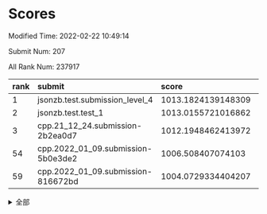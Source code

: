 # Scores

Modified Time: 2022-02-22 10:49:14

Submit Num: 207

All Rank Num: 237917

| rank |               submit               |       score        |       sigma        | pk_num |
| :--- | :--------------------------------- | :----------------- | :----------------- | :----- |
| 1    | jsonzb.test.submission_level_4     | 1013.1824139148309 | 0.7993932544022372 | 4592   |
| 2    | jsonzb.test.test_1                 | 1013.0155721016862 | 0.8004230576962156 | 4602   |
| 3    | cpp.21_12_24.submission-2b2ea0d7   | 1012.1948462413972 | 0.7991205346081084 | 4596   |
| 54   | cpp.2022_01_09.submission-5b0e3de2 | 1006.508407074103  | 0.7223547113124025 | 4598   |
| 59   | cpp.2022_01_09.submission-816672bd | 1004.0729334404207 | 0.7185965657994958 | 4597   |


<details>
<summary>全部</summary>

| rank |                 submit                 |       score        |       sigma        | pk_num |
| :--- | :------------------------------------- | :----------------- | :----------------- | :----- |
| 1    | jsonzb.test.submission_level_4         | 1013.1824139148309 | 0.7993932544022372 | 4592   |
| 2    | jsonzb.test.test_1                     | 1013.0155721016862 | 0.8004230576962156 | 4602   |
| 3    | cpp.21_12_24.submission-2b2ea0d7       | 1012.1948462413972 | 0.7991205346081084 | 4596   |
| 4    | gobigger.level_3.submission_level_3_30 | 1010.9491099417397 | 0.7774235535737625 | 4600   |
| 5    | gobigger.level_3.submission_level_3_11 | 1010.8787001030595 | 0.7644907192903243 | 4601   |
| 6    | gobigger.level_3.submission_level_3_32 | 1010.8208585851271 | 0.7623934243966148 | 4593   |
| 7    | gobigger.level_3.submission_level_3_45 | 1010.7062407092366 | 0.7712907115001821 | 4595   |
| 8    | gobigger.level_3.submission_level_3_44 | 1010.6786223855303 | 0.771603443767338  | 4597   |
| 9    | gobigger.level_3.submission_level_3_28 | 1010.6029930956814 | 0.7954482734350816 | 4593   |
| 10   | gobigger.level_3.submission_level_3_1  | 1010.5597162731452 | 0.771076275757656  | 4599   |
| 11   | gobigger.level_3.submission_level_3_21 | 1010.5271589755472 | 0.7478447315901223 | 4596   |
| 12   | gobigger.level_3.submission_level_3_29 | 1010.5226908085797 | 0.7769299768298819 | 4594   |
| 13   | gobigger.level_3.submission_level_3_34 | 1010.4815177245493 | 0.7711641005935653 | 4594   |
| 14   | gobigger.level_3.submission_level_3_6  | 1010.4683021363348 | 0.7621552883775868 | 4594   |
| 15   | gobigger.level_3.submission_level_3_15 | 1010.3261077614143 | 0.7638475327863068 | 4598   |
| 16   | gobigger.level_3.submission_level_3_17 | 1010.2819022875708 | 0.8097012399047357 | 4595   |
| 17   | gobigger.level_3.submission_level_3_8  | 1010.2542905756379 | 0.7594874676374772 | 4598   |
| 18   | gobigger.level_3.submission_level_3_48 | 1010.2309910472912 | 0.7634498256780173 | 4594   |
| 19   | gobigger.level_3.submission_level_3_38 | 1010.215080204692  | 0.7737051651266835 | 4595   |
| 20   | gobigger.level_3.submission_level_3_9  | 1010.0862985174858 | 0.7598521158731469 | 4600   |
| 21   | gobigger.level_3.submission_level_3_37 | 1010.0748570349392 | 0.761466475812351  | 4599   |
| 22   | gobigger.level_3.submission_level_3_2  | 1010.0216486728559 | 0.745816925280695  | 4590   |
| 23   | gobigger.level_3.submission_level_3_42 | 1010.0135030120815 | 0.7693879869820878 | 4597   |
| 24   | gobigger.level_3.submission_level_3_7  | 1009.9933031816471 | 0.7538610682072256 | 4603   |
| 25   | gobigger.level_3.submission_level_3_25 | 1009.9870819564876 | 0.7511374938834103 | 4594   |
| 26   | gobigger.level_3.submission_level_3_33 | 1009.9617350711675 | 0.7477452844083928 | 4601   |
| 27   | gobigger.level_3.submission_level_3_24 | 1009.9309860576695 | 0.7565641728672715 | 4592   |
| 28   | gobigger.level_3.submission_level_3_49 | 1009.9126007027304 | 0.7597866536766883 | 4599   |
| 29   | gobigger.level_3.submission_level_3_39 | 1009.9007196323622 | 0.7719132306755804 | 4603   |
| 30   | gobigger.level_3.submission_level_3_35 | 1009.8316931877994 | 0.7671916590430499 | 4600   |
| 31   | gobigger.level_3.submission_level_3_12 | 1009.8136378900416 | 0.7574699065833264 | 4599   |
| 32   | gobigger.level_3.submission_level_3_27 | 1009.7703413631906 | 0.7503782462869166 | 4598   |
| 33   | gobigger.level_3.submission_level_3_40 | 1009.701208973531  | 0.7554166878675349 | 4601   |
| 34   | gobigger.level_3.submission_level_3_20 | 1009.677271839398  | 0.7361538355527105 | 4599   |
| 35   | gobigger.level_3.submission_level_3_31 | 1009.4777506030816 | 0.7701468843626983 | 4601   |
| 36   | gobigger.level_3.submission_level_3_46 | 1009.3981703147264 | 0.739453492439475  | 4601   |
| 37   | gobigger.level_3.submission_level_3_5  | 1009.3658618461537 | 0.7419664533198692 | 4596   |
| 38   | gobigger.level_3.submission_level_3_18 | 1009.3400058664839 | 0.7469342358802453 | 4593   |
| 39   | gobigger.level_3.submission_level_3_41 | 1009.3201261492187 | 0.7680721616735835 | 4597   |
| 40   | gobigger.level_3.submission_level_3_10 | 1009.3189312451826 | 0.7592072210715369 | 4598   |
| 41   | gobigger.level_3.submission_level_3_4  | 1009.2587378606183 | 0.7434405569225333 | 4598   |
| 42   | gobigger.level_3.submission_level_3_16 | 1009.2530335673714 | 0.763186505108564  | 4599   |
| 43   | gobigger.level_3.submission_level_3_47 | 1009.1582568479399 | 0.7408087844608322 | 4596   |
| 44   | gobigger.level_3.submission_level_3_19 | 1009.1553439664058 | 0.7781883863520358 | 4601   |
| 45   | gobigger.level_3.submission_level_3_14 | 1008.9974138937088 | 0.73352180058824   | 4595   |
| 46   | gobigger.level_3.submission_level_3_36 | 1008.9120938008142 | 0.7721245054279269 | 4596   |
| 47   | gobigger.level_3.submission_level_3_13 | 1008.884237159321  | 0.7224045857078882 | 4598   |
| 48   | gobigger.level_3.submission_level_3_43 | 1008.7379824842301 | 0.74066129642289   | 4603   |
| 49   | gobigger.level_3.submission_level_3_23 | 1008.7174957498635 | 0.7500270130212684 | 4598   |
| 50   | gobigger.level_3.submission_level_3_0  | 1008.7063968470972 | 0.7489686281651845 | 4597   |
| 51   | gobigger.level_3.submission_level_3_3  | 1008.6742373828446 | 0.7678111884049402 | 4599   |
| 52   | gobigger.level_3.submission_level_3_22 | 1008.6279063662088 | 0.7446905107952401 | 4595   |
| 53   | gobigger.level_3.submission_level_3_26 | 1008.4622629390126 | 0.7476201321558671 | 4601   |
| 54   | cpp.2022_01_09.submission-5b0e3de2     | 1006.508407074103  | 0.7223547113124025 | 4598   |
| 55   | gobigger.level_1.submission_level_1_26 | 1004.9954903608356 | 0.7221522272443254 | 4599   |
| 56   | gobigger.level_1.submission_level_1_14 | 1004.6125770613891 | 0.7292688026692887 | 4600   |
| 57   | gobigger.level_1.submission_level_1_8  | 1004.4249947503891 | 0.7276265320294094 | 4597   |
| 58   | gobigger.level_1.submission_level_1_27 | 1004.2914416735025 | 0.7143816762472851 | 4597   |
| 59   | cpp.2022_01_09.submission-816672bd     | 1004.0729334404207 | 0.7185965657994958 | 4597   |
| 60   | gobigger.level_1.submission_level_1_16 | 1004.0437013554653 | 0.7158114102639379 | 4597   |
| 61   | gobigger.level_1.submission_level_1_30 | 1004.0425097401    | 0.7228714022237465 | 4600   |
| 62   | gobigger.level_1.submission_level_1_39 | 1003.9924689108805 | 0.7227726413936306 | 4597   |
| 63   | gobigger.level_1.submission_level_1_38 | 1003.9711671102181 | 0.7186966667784568 | 4600   |
| 64   | gobigger.level_1.submission_level_1_12 | 1003.9304702389378 | 0.7167271878082457 | 4600   |
| 65   | gobigger.level_1.submission_level_1_48 | 1003.8676859227558 | 0.7304024246838983 | 4598   |
| 66   | gobigger.level_1.submission_level_1_32 | 1003.8579419909776 | 0.7157705710590998 | 4597   |
| 67   | gobigger.level_1.submission_level_1_49 | 1003.7915562853431 | 0.7135027664847751 | 4598   |
| 68   | gobigger.level_1.submission_level_1_33 | 1003.7526051280639 | 0.7106596574489552 | 4600   |
| 69   | gobigger.level_1.submission_level_1_31 | 1003.718613674224  | 0.7236137224647726 | 4593   |
| 70   | gobigger.level_1.submission_level_1_2  | 1003.7052353751002 | 0.7226266048639416 | 4595   |
| 71   | gobigger.level_1.submission_level_1_44 | 1003.6742213443231 | 0.7232065495602032 | 4596   |
| 72   | gobigger.level_1.submission_level_1_46 | 1003.630163711894  | 0.7227810774277895 | 4596   |
| 73   | gobigger.level_1.submission_level_1_3  | 1003.6099275215577 | 0.7171545974902601 | 4599   |
| 74   | gobigger.level_1.submission_level_1_1  | 1003.5987229681285 | 0.7196838220204407 | 4601   |
| 75   | gobigger.level_1.submission_level_1_43 | 1003.5941881556498 | 0.7075497520212624 | 4594   |
| 76   | gobigger.level_1.submission_level_1_47 | 1003.5820762804054 | 0.7215213352194397 | 4601   |
| 77   | gobigger.level_1.submission_level_1_4  | 1003.5460309739673 | 0.7278672165658256 | 4598   |
| 78   | gobigger.level_1.submission_level_1_41 | 1003.5119087160832 | 0.7052949018795747 | 4600   |
| 79   | gobigger.level_1.submission_level_1_34 | 1003.4591552164737 | 0.7123062295367918 | 4590   |
| 80   | gobigger.level_1.submission_level_1_21 | 1003.4213847383295 | 0.7145026492827561 | 4599   |
| 81   | gobigger.level_1.submission_level_1_9  | 1003.4124232514059 | 0.7211123551003394 | 4601   |
| 82   | gobigger.level_1.submission_level_1_25 | 1003.382063426813  | 0.7136313291701551 | 4603   |
| 83   | gobigger.level_1.submission_level_1_6  | 1003.3605544857808 | 0.7196078753218926 | 4590   |
| 84   | gobigger.level_1.submission_level_1_18 | 1003.3597152083134 | 0.7180455798916736 | 4597   |
| 85   | gobigger.level_1.submission_level_1_29 | 1003.3453765714847 | 0.7198805543508634 | 4595   |
| 86   | gobigger.level_1.submission_level_1_35 | 1003.2286667629255 | 0.7090793452848756 | 4597   |
| 87   | gobigger.level_1.submission_level_1_22 | 1003.1655532945276 | 0.7107430938409298 | 4594   |
| 88   | gobigger.level_1.submission_level_1_36 | 1003.0904637145586 | 0.7130973354379053 | 4594   |
| 89   | gobigger.level_1.submission_level_1_0  | 1003.0823392397077 | 0.7152600034765277 | 4600   |
| 90   | gobigger.level_1.submission_level_1_37 | 1003.0345666318381 | 0.708303904839038  | 4597   |
| 91   | gobigger.level_1.submission_level_1_28 | 1002.9237791816562 | 0.7070558741413575 | 4602   |
| 92   | gobigger.level_1.submission_level_1_23 | 1002.880781958287  | 0.7156822391294    | 4598   |
| 93   | gobigger.level_1.submission_level_1_24 | 1002.8316743129731 | 0.7258133470240449 | 4592   |
| 94   | gobigger.level_1.submission_level_1_20 | 1002.7942552835642 | 0.7171692319861529 | 4600   |
| 95   | gobigger.level_1.submission_level_1_5  | 1002.7822818281015 | 0.71607839734287   | 4599   |
| 96   | gobigger.level_1.submission_level_1_15 | 1002.7433877583351 | 0.7118048055467419 | 4597   |
| 97   | gobigger.level_1.submission_level_1_19 | 1002.7203776316275 | 0.7107180122947369 | 4595   |
| 98   | gobigger.level_1.submission_level_1_45 | 1002.6387374865327 | 0.7279189255389064 | 4599   |
| 99   | gobigger.level_1.submission_level_1_40 | 1002.5814692209314 | 0.7089129248798773 | 4595   |
| 100  | gobigger.level_1.submission_level_1_13 | 1002.5597736877168 | 0.716573860667833  | 4593   |
| 101  | gobigger.level_1.submission_level_1_11 | 1002.5101828167711 | 0.7196826191724722 | 4594   |
| 102  | gobigger.level_1.submission_level_1_17 | 1002.2810182358148 | 0.7061077049252669 | 4601   |
| 103  | gobigger.level_1.submission_level_1_42 | 1002.1521042607347 | 0.7096915969751277 | 4598   |
| 104  | gobigger.level_1.submission_level_1_7  | 1002.1340698125304 | 0.713936001278396  | 4593   |
| 105  | gobigger.level_1.submission_level_1_10 | 1002.0760981765098 | 0.7114898438807217 | 4601   |
| 106  | gobigger.random.submission_random_27   | 997.6861257552657  | 0.6957285659721717 | 4593   |
| 107  | gobigger.random.submission_random_9    | 997.5237017529051  | 0.7100668302010047 | 4601   |
| 108  | gobigger.random.submission_random_36   | 997.0482830541831  | 0.7081928987292205 | 4599   |
| 109  | gobigger.random.submission_random_23   | 996.7989442557265  | 0.7077223383835596 | 4593   |
| 110  | gobigger.random.submission_random_30   | 996.7586623988799  | 0.7007594369237321 | 4600   |
| 111  | gobigger.random.submission_random_12   | 996.7525662607632  | 0.7106653920916421 | 4598   |
| 112  | gobigger.random.submission_random_7    | 996.6666128979465  | 0.7152704761576595 | 4597   |
| 113  | gobigger.random.submission_random_38   | 996.521482950414   | 0.7086789392052595 | 4595   |
| 114  | gobigger.random.submission_random_1    | 996.4948995531754  | 0.7156834480420722 | 4595   |
| 115  | gobigger.random.submission_random_46   | 996.4538635167274  | 0.7053954771321896 | 4600   |
| 116  | gobigger.random.submission_random_2    | 996.4317329324375  | 0.712786906176619  | 4600   |
| 117  | gobigger.random.submission_random_48   | 996.417538011842   | 0.7133785910701871 | 4597   |
| 118  | gobigger.random.submission_random_15   | 996.4090802550182  | 0.7138472546252234 | 4596   |
| 119  | gobigger.random.submission_random_3    | 996.3490885372463  | 0.7181317698606379 | 4593   |
| 120  | gobigger.random.submission_random_19   | 996.321445393336   | 0.7122122141899964 | 4596   |
| 121  | gobigger.random.submission_random_11   | 996.3167412099344  | 0.7181706148348412 | 4592   |
| 122  | gobigger.random.submission_random_8    | 996.17940447324    | 0.7033882711072336 | 4598   |
| 123  | gobigger.random.submission_random_21   | 996.1443559241908  | 0.7082335623061448 | 4599   |
| 124  | gobigger.random.submission_random_10   | 996.113647142614   | 0.7101320201989582 | 4596   |
| 125  | gobigger.random.submission_random_22   | 996.0876636623234  | 0.7142099305395216 | 4600   |
| 126  | gobigger.random.submission_random_24   | 996.0795639175808  | 0.7210475544168333 | 4599   |
| 127  | gobigger.random.submission_random_35   | 996.0621608679547  | 0.6966098996836391 | 4595   |
| 128  | gobigger.random.submission_random_6    | 996.0025881688376  | 0.7001409513843843 | 4600   |
| 129  | gobigger.random.submission_random_37   | 995.9540579903053  | 0.717742387396097  | 4598   |
| 130  | gobigger.random.submission_random_18   | 995.948391205151   | 0.7043146765567828 | 4597   |
| 131  | gobigger.random.submission_random_14   | 995.9136584277078  | 0.7101277962703743 | 4594   |
| 132  | gobigger.random.submission_random_4    | 995.8883839654372  | 0.7143439060968089 | 4602   |
| 133  | gobigger.random.submission_random_13   | 995.7892895144045  | 0.7174141520428673 | 4596   |
| 134  | gobigger.random.submission_random_5    | 995.7636841498551  | 0.7249177214163904 | 4596   |
| 135  | gobigger.random.submission_random_25   | 995.7488574834364  | 0.7071919171016658 | 4599   |
| 136  | gobigger.random.submission_random_42   | 995.7395412717572  | 0.7311136818063806 | 4598   |
| 137  | gobigger.random.submission_random_17   | 995.7103521302711  | 0.712860778191464  | 4603   |
| 138  | gobigger.random.submission_random_29   | 995.6923126930665  | 0.7145518076471252 | 4599   |
| 139  | gobigger.random.submission_random_0    | 995.6542140092299  | 0.716836467081153  | 4596   |
| 140  | gobigger.random.submission_random_43   | 995.6430459778032  | 0.7021125106533864 | 4597   |
| 141  | gobigger.random.submission_random_31   | 995.5316514042852  | 0.7142551258671102 | 4595   |
| 142  | gobigger.random.submission_random_16   | 995.4591370958775  | 0.7049462563618039 | 4598   |
| 143  | gobigger.random.submission_random_44   | 995.4560152728312  | 0.7138022530917814 | 4599   |
| 144  | gobigger.random.submission_random_32   | 995.4496462329029  | 0.7076123493456135 | 4594   |
| 145  | gobigger.random.submission_random_41   | 995.430376640669   | 0.7142495593252107 | 4599   |
| 146  | gobigger.random.submission_random_49   | 995.2919556339004  | 0.7144962949919768 | 4597   |
| 147  | gobigger.random.submission_random_28   | 995.2800759114446  | 0.7130022402680127 | 4600   |
| 148  | gobigger.random.submission_random_47   | 995.1992766034017  | 0.7174996694553546 | 4599   |
| 149  | gobigger.random.submission_random_20   | 995.1057042450537  | 0.7178951963708664 | 4601   |
| 150  | gobigger.random.submission_random_40   | 995.0714543053479  | 0.7042220070732639 | 4596   |
| 151  | gobigger.random.submission_random_33   | 995.0584508813861  | 0.7073654568750746 | 4600   |
| 152  | gobigger.random.submission_random_26   | 995.0553138195945  | 0.7221178126010059 | 4598   |
| 153  | gobigger.random.submission_random_45   | 995.0299858998447  | 0.7304188609989717 | 4600   |
| 154  | gobigger.random.submission_random_34   | 994.4135291936977  | 0.7225337234910006 | 4599   |
| 155  | gobigger.random.submission_random_39   | 994.3732311367935  | 0.7215451908420433 | 4594   |
| 156  | gobigger.level_2.submission_level_2_4  | 994.2446782138102  | 0.7331214952618714 | 4597   |
| 157  | gobigger.level_2.submission_level_2_23 | 993.7806884845228  | 0.729966202003313  | 4597   |
| 158  | gobigger.level_2.submission_level_2_18 | 993.6927193364613  | 0.7416893701235582 | 4598   |
| 159  | gobigger.level_2.submission_level_2_29 | 993.5095598896639  | 0.7472082739305862 | 4595   |
| 160  | gobigger.level_2.submission_level_2_30 | 993.411442468255   | 0.7442185488085157 | 4599   |
| 161  | gobigger.level_2.submission_level_2_19 | 993.287619691917   | 0.7390669580481036 | 4594   |
| 162  | gobigger.level_2.submission_level_2_6  | 993.2246682995352  | 0.7396948329857197 | 4602   |
| 163  | gobigger.level_2.submission_level_2_0  | 993.1536687629141  | 0.7386410021731988 | 4595   |
| 164  | gobigger.level_2.submission_level_2_1  | 993.0062605742451  | 0.7328935856281948 | 4595   |
| 165  | gobigger.level_2.submission_level_2_32 | 992.8258408495885  | 0.7454667677245959 | 4593   |
| 166  | gobigger.level_2.submission_level_2_43 | 992.812783200524   | 0.7300920816636586 | 4591   |
| 167  | gobigger.level_2.submission_level_2_31 | 992.7303325090475  | 0.7301248131050642 | 4599   |
| 168  | gobigger.level_2.submission_level_2_36 | 992.7267102852064  | 0.7428559490427098 | 4597   |
| 169  | gobigger.level_2.submission_level_2_9  | 992.7241448222936  | 0.7484375049511192 | 4592   |
| 170  | gobigger.level_2.submission_level_2_48 | 992.7220765402053  | 0.7439078630236884 | 4596   |
| 171  | gobigger.level_2.submission_level_2_11 | 992.6652611073196  | 0.7356529446614942 | 4601   |
| 172  | gobigger.level_2.submission_level_2_13 | 992.6579806230765  | 0.7518973289747223 | 4598   |
| 173  | gobigger.level_2.submission_level_2_10 | 992.579763330072   | 0.7569628594791413 | 4594   |
| 174  | gobigger.level_2.submission_level_2_5  | 992.5789065397207  | 0.7307028354274767 | 4600   |
| 175  | gobigger.level_2.submission_level_2_20 | 992.5764130144571  | 0.7383889245335156 | 4591   |
| 176  | gobigger.level_2.submission_level_2_42 | 992.4157385084727  | 0.7517566167995139 | 4595   |
| 177  | gobigger.level_2.submission_level_2_15 | 992.3733982162271  | 0.752270354223816  | 4605   |
| 178  | gobigger.level_2.submission_level_2_21 | 992.3334918193151  | 0.7383214227458333 | 4602   |
| 179  | gobigger.level_2.submission_level_2_41 | 992.2925655853411  | 0.742638180497964  | 4597   |
| 180  | gobigger.level_2.submission_level_2_45 | 992.2322244318719  | 0.7382871055352395 | 4595   |
| 181  | gobigger.level_2.submission_level_2_37 | 992.2137475684257  | 0.751533933352558  | 4600   |
| 182  | gobigger.level_2.submission_level_2_12 | 992.2129055511183  | 0.7571743811480528 | 4603   |
| 183  | gobigger.level_2.submission_level_2_24 | 992.1241389061543  | 0.7530661905090383 | 4602   |
| 184  | gobigger.level_2.submission_level_2_47 | 991.9856047046385  | 0.7228110189797176 | 4598   |
| 185  | gobigger.level_2.submission_level_2_2  | 991.8888636546098  | 0.761182135979004  | 4599   |
| 186  | gobigger.level_2.submission_level_2_22 | 991.8854400991382  | 0.7561540794056659 | 4599   |
| 187  | gobigger.level_2.submission_level_2_17 | 991.8561116950409  | 0.741717184951163  | 4597   |
| 188  | gobigger.level_2.submission_level_2_35 | 991.8329755567626  | 0.7446093148291477 | 4595   |
| 189  | gobigger.level_2.submission_level_2_16 | 991.7341078965813  | 0.7330958048349379 | 4601   |
| 190  | gobigger.level_2.submission_level_2_34 | 991.7052252309559  | 0.7412510254859593 | 4598   |
| 191  | gobigger.level_2.submission_level_2_38 | 991.6829775380268  | 0.7512588509393934 | 4600   |
| 192  | gobigger.level_2.submission_level_2_7  | 991.6464234414378  | 0.7269240350303144 | 4589   |
| 193  | gobigger.level_2.submission_level_2_3  | 991.4997135143801  | 0.7587482296606842 | 4604   |
| 194  | gobigger.level_2.submission_level_2_27 | 991.4565818216325  | 0.7755727701610309 | 4599   |
| 195  | gobigger.level_2.submission_level_2_49 | 991.4420102812065  | 0.7268162754493276 | 4601   |
| 196  | gobigger.level_2.submission_level_2_40 | 991.2959158686074  | 0.753335537547853  | 4598   |
| 197  | gobigger.level_2.submission_level_2_39 | 991.2192340318115  | 0.7672163742756888 | 4594   |
| 198  | gobigger.level_2.submission_level_2_26 | 991.146921348714   | 0.7416529853680722 | 4599   |
| 199  | gobigger.level_2.submission_level_2_44 | 991.1214360131371  | 0.7578721745514082 | 4597   |
| 200  | gobigger.level_2.submission_level_2_33 | 991.0170862198851  | 0.7679401913458024 | 4593   |
| 201  | gobigger.level_2.submission_level_2_8  | 990.9795993871728  | 0.748513021824907  | 4600   |
| 202  | gobigger.level_2.submission_level_2_25 | 990.8932978832383  | 0.7552078626766097 | 4596   |
| 203  | gobigger.level_2.submission_level_2_28 | 990.7773018450359  | 0.7643708691194466 | 4594   |
| 204  | gobigger.level_2.submission_level_2_14 | 990.6388211425458  | 0.7867715702868678 | 4598   |
| 205  | gobigger.level_2.submission_level_2_46 | 990.3865298323362  | 0.7691897191438719 | 4599   |
| 206  | gobigger.none.submission_none_0        | 979.7561419158928  | 1.159795831953255  | 4600   |
| 207  | gobigger.none.submission_none_1        | 976.9257738683173  | 1.3714590790712446 | 4599   |

</details>